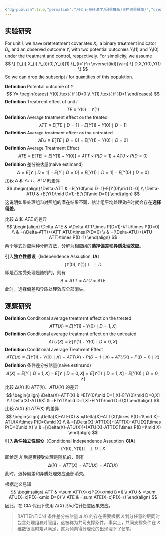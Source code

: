 ```yaml
---
{"dg-publish":true,"permalink":"/03 计量经济学/因果推断/潜在结果框架/","created":"2024-07-25T11:41:15.000+08:00","updated":"2024-09-13T22:31:02.696+08:00"}
---
```


## 实验研究

For unit $i$, we have pretreatment covariates $X_{i}$, a binary treatment indicator $D_{i}$, and an observed outcome $Y_{i}$ with two potential outcomes $Y_{i}(1)$ and $Y_{i}(0)$ under the treatment and control, respectively. For simplicity, we assume
$$
\{ D_{i},X_{i},Y_{i}(0),Y_{i}(1) \}_{i=1}^n \overset{iid}{\sim} \{ D,X,Y(0),Y(1) \}
$$
So we can drop the subscript $i$ for quantities of this population.

**Definition** Potential outcome of $Y$
$$
Y=
\begin{cases}
Y(0),\text{ if }D=0 \\
Y(1),\text{ if }D=1 
\end{cases}
$$
**Definition** Treatment effect of unit $i$
$$
TE\equiv Y(0)-Y(1)
$$
**Definition** Average treatment effect on the treated
$$
ATT\equiv E[TE\mid D=1]=E[Y(1)-Y(0) \mid D=1]
$$
**Definition** Average treatment effect on the untreated
$$
ATU\equiv E[TE\mid D=0]=E[Y(1)-Y(0) \mid D=0]
$$
**Definition** Average Treatment Effect
$$
ATE\equiv E[TE]=E[Y(1)-Y(0)]=ATT\times P(D=1)+ATU\times P(D=0)
$$
**Definition** 差分被估量(naive estimand)
$$
\Delta=E[Y\mid D=1]-E[Y\mid D=0]=E[Y(1)\mid D=1]-E[Y(0)\mid D=0]
$$
比较 $\Delta$ 和 $ATT$、$ATU$ 的差异
$$
\begin{align}
\Delta-ATT & =E[Y(0)\mid D=1]-E[Y(0)\mid D=0] \\
\Delta-ATU & =E[Y(1)\mid D=1]-E[Y(1)\mid D=0]
\end{align}
$$
这说明如果处理组和对照组的潜在结果不同，估计组平均处理效应时就会存在**选择偏差**。

比较 $\Delta$ 和 $ATE$ 的差异
$$
\begin{align}
\Delta-ATE & =\Delta-ATT\times P(D=1)-ATU\times P(D=0) \\
 & =(\Delta-ATT)+(ATT-ATU)\times P(D=0) \\
 & =(\Delta-ATU)+(ATU-ATT)\times P(D=1)
\end{align}
$$
两个等式对应两种分解方法，分解为相应组的**选择偏差**和**异质处理效应**。

引入**独立性假设**（Independence Assuption, **IA**）
$$
\{ Y(0),Y(1) \} \perp \!\!\! \perp D
$$
即是否接受处理是随机的，则有
$$
\Delta=ATT=ATU=ATE
$$
此时，选择偏差和异质处理效应全部消失。

## 观察研究

**Definition** Conditional average treatment effect on the treated
$$
ATT(X)\equiv E[Y(1)-Y(0) \mid D=1,X]
$$
**Definition** Conditional average treatment effect on the untreated
$$
ATU(X)\equiv E[Y(1)-Y(0) \mid D=0,X]
$$
**Definition** Conditional average Treatment Effect
$$
ATE(X)\equiv E[Y(1)-Y(0)\mid X]=ATT(X)\times P(D=1\mid X)+ATU(X)\times P(D=0\mid X)
$$
**Definition** 条件差分被估量(naive estimand)
$$
\Delta(X)=E[Y\mid D=1,X]-E[Y\mid D=0,X]=E[Y(1)\mid D=1,X]-E[Y(0)\mid D=0,X]
$$
比较 $\Delta(X)$ 和 $ATT(X)$、$ATU(X)$ 的差异
$$
\begin{align}
\Delta(X)-ATT(X) & =E[Y(0)\mid D=1,X]-E[Y(0)\mid D=0,X] \\
\Delta(X)-ATU(X) & =E[Y(1)\mid D=1,X]-E[Y(1)\mid D=0,X]
\end{align}
$$
比较 $\Delta(X)$ 和 $ATE(X)$ 的差异
$$
\begin{align}
\Delta(X)-ATE(X) & =\Delta(X)-ATT(X)\times P(D=1\mid X)-ATU(X)\times P(D=0\mid X) \\
 & =[\Delta(X)-ATT(X)]+[ATT(X)-ATU(X)]\times P(D=0\mid X) \\
 & =[\Delta(X)-ATU(X)]+[ATU(X)-ATT(X)]\times P(D=1\mid X)
\end{align}
$$
引入**条件独立性假设**（Conditional Independence Assuption, **CIA**）
$$
\{ Y(0),Y(1) \}\perp \!\!\! \perp D\mid X
$$
即给定 $X$ 后是否接受处理是随机的，则有
$$
\Delta(X)=ATT(X)=ATU(X)=ATE(X)
$$
此时，选择偏差和异质处理效应全部消失。

根据定义易知
$$
\begin{align}
ATT  & =\sum ATT(X=x)P(X=x\mid D=1) \\
ATU  & =\sum ATU(X=x)P(X=x\mid D=0) \\
ATE  & =\sum ATE(X=x)P(X=x)
\end{align}
$$
因此，在 CIA 假设下使用 $\Delta(X)$ 即可估计任意因果效应。
> [!ATTENTION]
> 条件差分被估量 $\Delta(X)$ 的存在需要根据 $X$ 划分任意的层同时包含处理组和对照组，这被称为共同支撑条件。事实上，共同支撑条件在 $X$ 维数很高时难以满足，这为倾向得分理论的出现埋下了伏笔。
